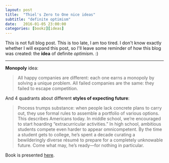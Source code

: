 ```yaml
---
layout: post
title:  "Thiel's Zero to One nice ideas"
subtitle: "definite optimism"
date:   2016-01-05 23:00:00
categories: [bookz][ideas]
---
```

This is not full blog post. This is too late, I am too tired.
I don't know exactly whether I will expand this post, so I'll leave some reminder of how this blog was created: the **idea** of definite *optimism*. :)
___

**Monopoly** idea:
> All happy companies are different: each one earns a monopoly by solving a unique problem. All failed companies are the same: they failed to escape competition.

And 4 quadrants about different **styles of expecting future**:

> Process trumps substance: when people lack concrete plans to carry out, they use formal rules to assemble a portfolio of various options. This describes Americans today. In middle school, we’re encouraged to start hoarding “extracurricular activities.” In high school, ambitious students compete even harder to appear omnicompetent. By the time a student gets to college, he’s spent a decade curating a bewilderingly diverse résumé to prepare for a completely unknowable future. Come what may, he’s ready—for nothing in particular.

Book is presented [here](https://www.goodreads.com/book/show/18050143-zero-to-one).